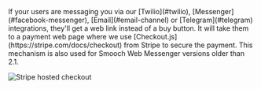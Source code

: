 <aside class="notice">
If your users are messaging you via our [Twilio](#twilio), [Messenger](#facebook-messenger), [Email](#email-channel) or [Telegram](#telegram) integrations, they'll get a web link instead of a buy button. It will take them to a payment web page where we use [Checkout.js](https://stripe.com/docs/checkout) from Stripe to secure the payment. This mechanism is also used for Smooch Web Messenger versions older than 2.1.
</aside>

<span class="third-width-img">![Stripe hosted checkout](stripe_hosted_checkout.png)</span>
